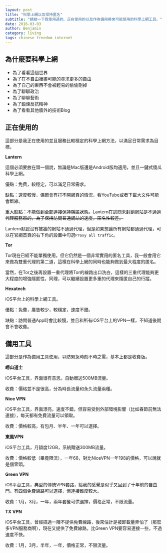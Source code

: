 ```yaml
---
layout: post
title: "科學上網以及保持匿名"
subtitle: "總結一下我使用過的、正在使用的以及作為備用將來可能使用的科學上網工具。"
date: 2016-03-03
author: Benjamin
category: living
tags: chinese freedom internet
---
```


## 為什麼要科學上網

* 為了看看這個世界
* 為了在不自由裡盡可能的尋求更多的自由
* 為了自己的東西不會被輕易的偷偷刪掉
* 為了聊聊政治
* 為了聊聊藝術
* 為了鍛煉反抗精神
* 為了看看其他牆外的技術Blog

## 正在使用的

這部分是我正在使用的並且服務比較穩定的科學上網方法，以滿足日常需求為目標。

**Lantern**

這個必須要放在頭一個說，無論是Mac版還是Android版均適用，並且一鍵式傻瓜科學上網。

優點：免費，較穩定，可以滿足日常需求。

缺點：速度較慢，偶爾會有打不開網頁的情況，看YouTube或者下載大文件可能會斷線。

<del>重大缺點：不能做到全部連接保持隱匿狀態。Lantern在訪問未封鎖網站是不通過代理服務器的，為了保持訪問普通網站的速度，匿名性較差。</del>

Lantern默認沒有被牆的網站不通過代理，但是如果想讓所有網站都通過代理，可以在官網首頁的右下角的設置中勾選`Proxy all traffic`。

**Tor**

Tor現在已經不能單獨使用，但它仍然是一個非常實用的匿名工具，我一般會用它來做為雙重代理的第二道，這樣在科學上網的同時也能夠做到最大程度的匿名。

當然，在Tor之後再設置一重代理將Tor的線路出口洗白，這樣的三重代理能夠更大程度的增強隱匿性，同理，可以繼續設置更多重的代理來隱匿自己的行蹤。

**Hexatech**

iOS平台上的科學上網工具。

優點：免費，廣告較少，較穩定，速度不錯。

缺點：訪問普通App時會比較慢，並且和所有iOS平台上的VPN一樣，不知道後期會不會收費。

## 備用工具

這部分是作為備用工具使用，以防緊急時刻不時之需，基本上都是收費版。

**嶗山道士**

iOS平台工具，界面很有意思。自動贈送500MB流量。

收費：價格並不是很高，分為時長流量和永久流量兩種。

**Nice VPN**

iOS平台工具，界面漂亮，速度不錯，但容易受到外部環境影響（比如春節前無法連接），每天都有免費流量可以領取。

收費：價格較高，有包月、半年、一年可以選擇。

**東風VPN**

iOS平台工具，月額度12GB，系統贈送300MB流量。

收費：價格較低（畢竟限流），一年68，對比NiceVPN一年198的價格，可以說就是個零頭。

**Green VPN**

iOS平台工具，典型的傳統VPN套路，給我的感覺是似乎又回到了十年前的自由門。有四個免費線路可以選擇，但連接難度較大。

收費：1月，3月，一年，兩年套餐可供選擇，價格正常，不限流量。

**TX VPN**

iOS平台工具，曾經搞過一陣不提供免費線路，後來估計是被卸載量弄怕了（那麼多VPN服務商啊），現在又提供了免費線路。比Green VPN要容易連接一些，不過速度不快。

收費：1月，3月，半年，一年，價格正常，不限流量。

<div class="tbc"></div>


